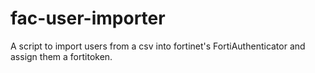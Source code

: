 # fac-user-importer

A script to import users from a csv into fortinet's FortiAuthenticator and assign them a fortitoken.
